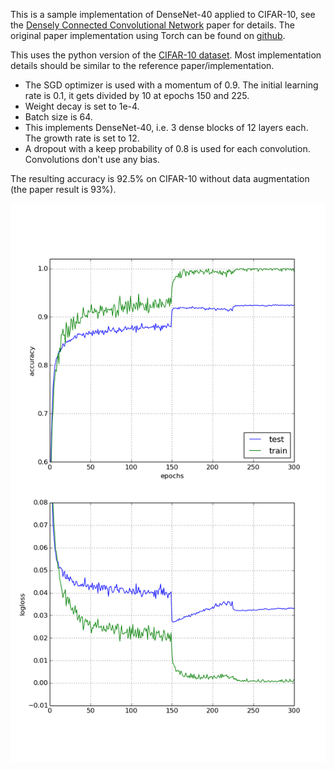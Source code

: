 This is a sample implementation of DenseNet-40 applied to CIFAR-10, see the [Densely Connected Convolutional Network](http://arxiv.org/abs/1608.06993) paper for details. The original paper implementation using Torch can be found on [github](https://github.com/liuzhuang13/DenseNet).


This uses the python version of the [CIFAR-10 dataset](https://www.cs.toronto.edu/~kriz/cifar.html). Most implementation details should be similar to the reference paper/implementation.

* The SGD optimizer is used with a momentum of 0.9. The initial learning rate is 0.1, it gets divided by 10 at epochs 150 and 225.
* Weight decay is set to 1e-4.
* Batch size is 64.
* This implements DenseNet-40, i.e. 3 dense blocks of 12 layers each. The growth rate is set to 12.
* A dropout with a keep probability of 0.8 is used for each convolution. Convolutions don't use any bias.

The resulting accuracy is 92.5% on CIFAR-10 without data augmentation (the paper result is 93%).

![Results](./results.png)
